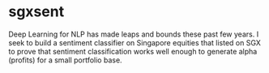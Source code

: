 # sgxsent

Deep Learning for NLP has made leaps and bounds these past few years. I seek to build a sentiment classifier on Singapore equities that listed on SGX to prove that sentiment classification works well enough to generate alpha (profits) for a small portfolio base.
